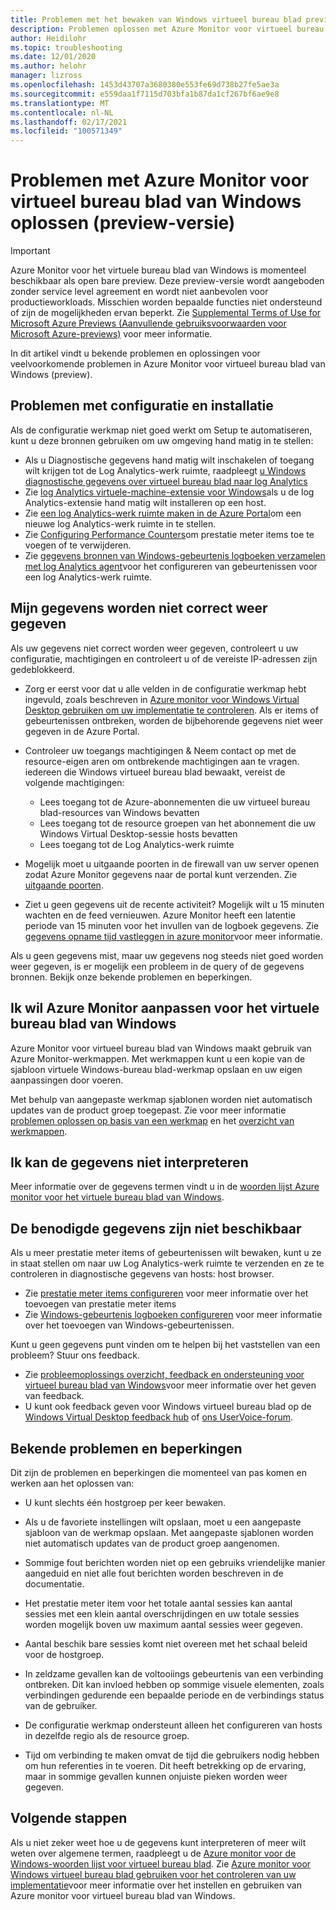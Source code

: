```yaml
---
title: Problemen met het bewaken van Windows virtueel bureau blad preview oplossen-Azure
description: Problemen oplossen met Azure Monitor voor virtueel bureau blad van Windows.
author: Heidilohr
ms.topic: troubleshooting
ms.date: 12/01/2020
ms.author: helohr
manager: lizross
ms.openlocfilehash: 1453d43707a3680380e553fe69d738b27fe5ae3a
ms.sourcegitcommit: e559daa1f7115d703bfa1b87da1cf267bf6ae9e8
ms.translationtype: MT
ms.contentlocale: nl-NL
ms.lasthandoff: 02/17/2021
ms.locfileid: "100571349"
---
```

# <a name="troubleshoot-azure-monitor-for-windows-virtual-desktop-preview"></a>Problemen met Azure Monitor voor virtueel bureau blad van Windows oplossen (preview-versie)

>[!IMPORTANT]
>Azure Monitor voor het virtuele bureau blad van Windows is momenteel beschikbaar als open bare preview. Deze preview-versie wordt aangeboden zonder service level agreement en wordt niet aanbevolen voor productieworkloads. Misschien worden bepaalde functies niet ondersteund of zijn de mogelijkheden ervan beperkt. Zie [Supplemental Terms of Use for Microsoft Azure Previews (Aanvullende gebruiksvoorwaarden voor Microsoft Azure-previews)](https://azure.microsoft.com/support/legal/preview-supplemental-terms/) voor meer informatie.

In dit artikel vindt u bekende problemen en oplossingen voor veelvoorkomende problemen in Azure Monitor voor virtueel bureau blad van Windows (preview).

## <a name="issues-with-configuration-and-setup"></a>Problemen met configuratie en installatie

Als de configuratie werkmap niet goed werkt om Setup te automatiseren, kunt u deze bronnen gebruiken om uw omgeving hand matig in te stellen:

- Als u Diagnostische gegevens hand matig wilt inschakelen of toegang wilt krijgen tot de Log Analytics-werk ruimte, raadpleegt [u Windows diagnostische gegevens over virtueel bureau blad naar log Analytics](diagnostics-log-analytics.md)
- Zie [log Analytics virtuele-machine-extensie voor Windows](../virtual-machines/extensions/oms-windows.md)als u de log Analytics-extensie hand matig wilt installeren op een host.
- Zie [een log Analytics-werk ruimte maken in de Azure Portal](../azure-monitor/logs/quick-create-workspace.md)om een nieuwe log Analytics-werk ruimte in te stellen.
- Zie [Configuring Performance Counters](../azure-monitor/agents/data-sources-performance-counters.md)om prestatie meter items toe te voegen of te verwijderen.
- Zie [gegevens bronnen van Windows-gebeurtenis logboeken verzamelen met log Analytics agent](../azure-monitor/agents/data-sources-windows-events.md)voor het configureren van gebeurtenissen voor een log Analytics-werk ruimte.

## <a name="my-data-isnt-displaying-properly"></a>Mijn gegevens worden niet correct weer gegeven

Als uw gegevens niet correct worden weer gegeven, controleert u uw configuratie, machtigingen en controleert u of de vereiste IP-adressen zijn gedeblokkeerd. 

- Zorg er eerst voor dat u alle velden in de configuratie werkmap hebt ingevuld, zoals beschreven in [Azure monitor voor Windows Virtual Desktop gebruiken om uw implementatie te controleren](azure-monitor.md). Als er items of gebeurtenissen ontbreken, worden de bijbehorende gegevens niet weer gegeven in de Azure Portal.

- Controleer uw toegangs machtigingen & Neem contact op met de resource-eigen aren om ontbrekende machtigingen aan te vragen. iedereen die Windows virtueel bureau blad bewaakt, vereist de volgende machtigingen:

    - Lees toegang tot de Azure-abonnementen die uw virtueel bureau blad-resources van Windows bevatten
    - Lees toegang tot de resource groepen van het abonnement die uw Windows Virtual Desktop-sessie hosts bevatten 
    - Lees toegang tot de Log Analytics-werk ruimte

- Mogelijk moet u uitgaande poorten in de firewall van uw server openen zodat Azure Monitor gegevens naar de portal kunt verzenden. Zie [uitgaande poorten](https://docs.microsoft.com/azure/azure-monitor/app/ip-addresses). 

- Ziet u geen gegevens uit de recente activiteit? Mogelijk wilt u 15 minuten wachten en de feed vernieuwen. Azure Monitor heeft een latentie periode van 15 minuten voor het invullen van de logboek gegevens. Zie [gegevens opname tijd vastleggen in azure monitor](../azure-monitor/logs/data-ingestion-time.md)voor meer informatie.

Als u geen gegevens mist, maar uw gegevens nog steeds niet goed worden weer gegeven, is er mogelijk een probleem in de query of de gegevens bronnen. Bekijk onze bekende problemen en beperkingen. 

## <a name="i-want-to-customize-azure-monitor-for-windows-virtual-desktop"></a>Ik wil Azure Monitor aanpassen voor het virtuele bureau blad van Windows

Azure Monitor voor virtueel bureau blad van Windows maakt gebruik van Azure Monitor-werkmappen. Met werkmappen kunt u een kopie van de sjabloon virtuele Windows-bureau blad-werkmap opslaan en uw eigen aanpassingen door voeren.

Met behulp van aangepaste werkmap sjablonen worden niet automatisch updates van de product groep toegepast. Zie voor meer informatie [problemen oplossen op basis van een werkmap](../azure-monitor/insights/troubleshoot-workbooks.md) en het [overzicht van werkmappen](../azure-monitor/visualize/workbooks-overview.md).

## <a name="i-cant-interpret-the-data"></a>Ik kan de gegevens niet interpreteren

Meer informatie over de gegevens termen vindt u in de [woorden lijst Azure monitor voor het virtuele bureau blad van Windows](azure-monitor-glossary.md).

## <a name="the-data-i-need-isnt-available"></a>De benodigde gegevens zijn niet beschikbaar

Als u meer prestatie meter items of gebeurtenissen wilt bewaken, kunt u ze in staat stellen om naar uw Log Analytics-werk ruimte te verzenden en ze te controleren in diagnostische gegevens van hosts: host browser. 

- Zie [prestatie meter items configureren](https://docs.microsoft.com/azure/azure-monitor/platform/data-sources-performance-counters#configuring-performance-counters) voor meer informatie over het toevoegen van prestatie meter items
- Zie [Windows-gebeurtenis logboeken configureren](https://docs.microsoft.com/azure/azure-monitor/platform/data-sources-windows-events#configuring-windows-event-logs) voor meer informatie over het toevoegen van Windows-gebeurtenissen.

Kunt u geen gegevens punt vinden om te helpen bij het vaststellen van een probleem? Stuur ons feedback.

- Zie [probleemoplossings overzicht, feedback en ondersteuning voor virtueel bureau blad van Windows](troubleshoot-set-up-overview.md)voor meer informatie over het geven van feedback.
- U kunt ook feedback geven voor Windows virtueel bureau blad op de [Windows Virtual Desktop feedback hub](https://support.microsoft.com/help/4021566/windows-10-send-feedback-to-microsoft-with-feedback-hub-app) of [ons UserVoice-forum](https://windowsvirtualdesktop.uservoice.com/forums/921118-general).

## <a name="known-issues-and-limitations"></a>Bekende problemen en beperkingen

Dit zijn de problemen en beperkingen die momenteel van pas komen en werken aan het oplossen van:

- U kunt slechts één hostgroep per keer bewaken. 

- Als u de favoriete instellingen wilt opslaan, moet u een aangepaste sjabloon van de werkmap opslaan. Met aangepaste sjablonen worden niet automatisch updates van de product groep aangenomen.

- Sommige fout berichten worden niet op een gebruiks vriendelijke manier aangeduid en niet alle fout berichten worden beschreven in de documentatie.

- Het prestatie meter item voor het totale aantal sessies kan aantal sessies met een klein aantal overschrijdingen en uw totale sessies worden mogelijk boven uw maximum aantal sessies weer gegeven.

- Aantal beschik bare sessies komt niet overeen met het schaal beleid voor de hostgroep. 
    
- In zeldzame gevallen kan de voltooiings gebeurtenis van een verbinding ontbreken. Dit kan invloed hebben op sommige visuele elementen, zoals verbindingen gedurende een bepaalde periode en de verbindings status van de gebruiker.  
    
- De configuratie werkmap ondersteunt alleen het configureren van hosts in dezelfde regio als de resource groep. 

- Tijd om verbinding te maken omvat de tijd die gebruikers nodig hebben om hun referenties in te voeren. Dit heeft betrekking op de ervaring, maar in sommige gevallen kunnen onjuiste pieken worden weer gegeven. 
    

## <a name="next-steps"></a>Volgende stappen

Als u niet zeker weet hoe u de gegevens kunt interpreteren of meer wilt weten over algemene termen, raadpleegt u de [Azure monitor voor de Windows-woorden lijst voor virtueel bureau blad](azure-monitor-glossary.md). Zie [Azure monitor voor Windows virtueel bureau blad gebruiken voor het controleren van uw implementatie](azure-monitor.md)voor meer informatie over het instellen en gebruiken van Azure monitor voor virtueel bureau blad van Windows.